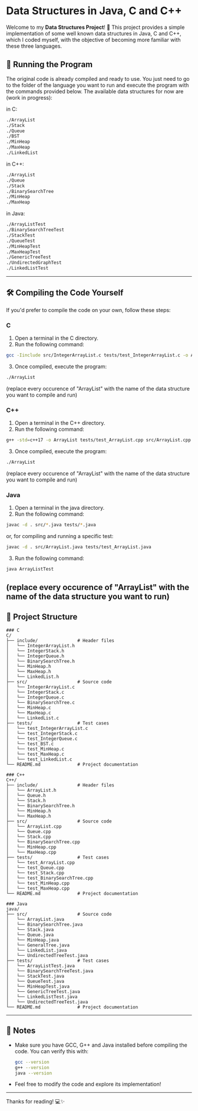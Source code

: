 # Data Structures in Java, C and C++

Welcome to my **Data Structures Project**! 🎉 This project provides a simple implementation of some well known data structures in Java, C and C++,  which I coded myself, with the objective of becoming more familiar with these three languages.

## 🚀 Running the Program

The original code is already compiled and ready to use. You just need to go to the folder of the language you want to run and execute the program with the commands provided below.
The available data structures for now are (work in progress):

in C:
```bash
./ArrayList
./Stack
./Queue
./BST
./MinHeap
./MaxHeap
./LinkedList
```

in C++:
```bash
./ArrayList
./Queue
./Stack
./BinarySearchTree
./MinHeap
./MaxHeap
```

in Java:
```bash
./ArrayListTest
./BinarySearchTreeTest
./StackTest
./QueueTest
./MinHeapTest
./MaxHeapTest
./GenericTreeTest
./UndirectedGraphTest
./LinkedListTest
```

---

## 🛠️ Compiling the Code Yourself

If you'd prefer to compile the code on your own, follow these steps:

### C
1. Open a terminal in the C directory.
2. Run the following command:

```bash
gcc -Iinclude src/IntegerArrayList.c tests/test_IntegerArrayList.c -o ArrayList
```

3. Once compiled, execute the program:

```bash
./ArrayList
```

(replace every occurence of "ArrayList" with the name of the data structure you want to compile and run)

### C++
1. Open a terminal in the C++ directory.
2. Run the following command:
```bash
g++ -std=c++17 -o ArrayList tests/test_ArrayList.cpp src/ArrayList.cpp -I include/
```

3. Once compiled, execute the program:
```bash
./ArrayList
```
(replace every occurence of "ArrayList" with the name of the data structure you want to compile and run)


### Java    
1. Open a terminal in the java directory.
2. Run the following command:

```bash
javac -d . src/*.java tests/*.java
```

or, for compiling and running a specific test:

```bash
javac -d . src/ArrayList.java tests/test_ArrayList.java
```

3. Run the following command:
```bash
java ArrayListTest
```
(replace every occurence of "ArrayList" with the name of the data structure you want to run)
---

## 📂 Project Structure

```
### C
C/
├── include/               # Header files
│   └── IntegerArrayList.h
│   └── IntegerStack.h
│   └── IntegerQueue.h
│   └── BinarySearchTree.h
│   └── MinHeap.h
│   └── MaxHeap.h
│   └── LinkedList.h
├── src/                   # Source code
│   └── IntegerArrayList.c
│   └── IntegerStack.c
│   └── IntegerQueue.c
│   └── BinarySearchTree.c
│   └── MinHeap.c
│   └── MaxHeap.c
│   └── LinkedList.c
├── tests/                 # Test cases
│   └── test_IntegerArrayList.c
│   └── test_IntegerStack.c
│   └── test_IntegerQueue.c
│   └── test_BST.c
│   └── test_MinHeap.c
│   └── test_MaxHeap.c
│   └── test_LinkedList.c
└── README.md              # Project documentation 
```
```
### C++
C++/
├── include/               # Header files
│   └── ArrayList.h
│   └── Queue.h
│   └── Stack.h
│   └── BinarySearchTree.h
│   └── MinHeap.h
│   └── MaxHeap.h
├── src/                   # Source code
│   └── ArrayList.cpp
│   └── Queue.cpp
│   └── Stack.cpp
│   └── BinarySearchTree.cpp
│   └── MinHeap.cpp
│   └── MaxHeap.cpp
├── tests/                 # Test cases
│   └── test_ArrayList.cpp
│   └── test_Queue.cpp
│   └── test_Stack.cpp
│   └── test_BinarySearchTree.cpp
│   └── test_MinHeap.cpp
│   └── test_MaxHeap.cpp
└── README.md              # Project documentation 
```
```
### Java
java/
├── src/                   # Source code
│   └── ArrayList.java
│   └── BinarySearchTree.java
│   └── Stack.java
│   └── Queue.java
│   └── MinHeap.java
│   └── GeneralTree.java
│   └── LinkedList.java 
│   └── UndirectedTreeTest.java
├── tests/                 # Test cases
│   └── ArrayListTest.java
│   └── BinarySearchTreeTest.java
│   └── StackTest.java
│   └── QueueTest.java
│   └── MinHeapTest.java
│   └── GenericTreeTest.java
│   └── LinkedListTest.java 
│   └── UndirectedTreeTest.java
└── README.md              # Project documentation
```

---

## 📝 Notes

- Make sure you have GCC, G++ and Java installed before compiling the code. You can verify this with:
  ```bash
  gcc --version
  g++ --version
  java --version
  ```
- Feel free to modify the code and explore its implementation!

---

Thanks for reading! 💻✨

